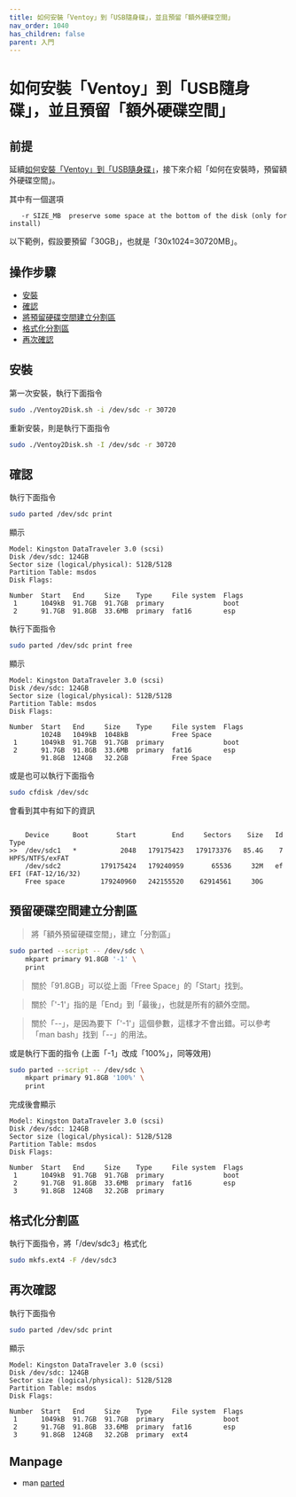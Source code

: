 ```yaml
---
title: 如何安裝「Ventoy」到「USB隨身碟」，並且預留「額外硬碟空間」
nav_order: 1040
has_children: false
parent: 入門
---
```



# 如何安裝「Ventoy」到「USB隨身碟」，並且預留「額外硬碟空間」


## 前提

延續[如何安裝「Ventoy」到「USB隨身碟」](https://samwhelp.github.io/note-about-ventoy/read/start/install.html)，接下來介紹「如何在安裝時，預留額外硬碟空間」。

其中有一個選項

```
   -r SIZE_MB  preserve some space at the bottom of the disk (only for install)
```

以下範例，假設要預留「30GB」，也就是「30x1024=30720MB」。


## 操作步驟

* [安裝](#安裝)
* [確認](#確認)
* [將預留硬碟空間建立分割區](#將預留硬碟空間建立分割區)
* [格式化分割區](#格式化分割區)
* [再次確認](#再次確認)


## 安裝

第一次安裝，執行下面指令

``` sh
sudo ./Ventoy2Disk.sh -i /dev/sdc -r 30720
```


重新安裝，則是執行下面指令

``` sh
sudo ./Ventoy2Disk.sh -I /dev/sdc -r 30720
```


## 確認

執行下面指令

``` sh
sudo parted /dev/sdc print
```

顯示

```
Model: Kingston DataTraveler 3.0 (scsi)
Disk /dev/sdc: 124GB
Sector size (logical/physical): 512B/512B
Partition Table: msdos
Disk Flags:

Number  Start   End     Size    Type     File system  Flags
 1      1049kB  91.7GB  91.7GB  primary               boot
 2      91.7GB  91.8GB  33.6MB  primary  fat16        esp
```

執行下面指令

``` sh
sudo parted /dev/sdc print free
```

顯示

```
Model: Kingston DataTraveler 3.0 (scsi)
Disk /dev/sdc: 124GB
Sector size (logical/physical): 512B/512B
Partition Table: msdos
Disk Flags:

Number  Start   End     Size    Type     File system  Flags
        1024B   1049kB  1048kB           Free Space
 1      1049kB  91.7GB  91.7GB  primary               boot
 2      91.7GB  91.8GB  33.6MB  primary  fat16        esp
        91.8GB  124GB   32.2GB           Free Space

```

或是也可以執行下面指令

``` sh
sudo cfdisk /dev/sdc
```

會看到其中有如下的資訊

```

    Device      Boot       Start         End     Sectors    Size   Id Type
>>  /dev/sdc1   *           2048   179175423   179173376   85.4G    7 HPFS/NTFS/exFAT
    /dev/sdc2          179175424   179240959       65536     32M   ef EFI (FAT-12/16/32)
    Free space         179240960   242155520    62914561     30G

```

## 預留硬碟空間建立分割區

> 將「額外預留硬碟空間」，建立「分割區」

``` sh
sudo parted --script -- /dev/sdc \
    mkpart primary 91.8GB '-1' \
    print
```

> 關於「91.8GB」可以從上面「Free Space」的「Start」找到。

> 關於「'-1'」指的是「End」到「最後」，也就是所有的額外空間。

> 關於「--」，是因為要下「'-1'」這個參數，這樣才不會出錯。可以參考「man bash」找到「--」的用法。


或是執行下面的指令 (上面「-1」改成「100%」，同等效用)

``` sh
sudo parted --script -- /dev/sdc \
    mkpart primary 91.8GB '100%' \
    print
```

完成後會顯示

```
Model: Kingston DataTraveler 3.0 (scsi)
Disk /dev/sdc: 124GB
Sector size (logical/physical): 512B/512B
Partition Table: msdos
Disk Flags:

Number  Start   End     Size    Type     File system  Flags
 1      1049kB  91.7GB  91.7GB  primary               boot
 2      91.7GB  91.8GB  33.6MB  primary  fat16        esp
 3      91.8GB  124GB   32.2GB  primary
```


## 格式化分割區

執行下面指令，將「/dev/sdc3」格式化

``` sh
sudo mkfs.ext4 -F /dev/sdc3
```


## 再次確認

執行下面指令

``` sh
sudo parted /dev/sdc print
```

顯示

```
Model: Kingston DataTraveler 3.0 (scsi)
Disk /dev/sdc: 124GB
Sector size (logical/physical): 512B/512B
Partition Table: msdos
Disk Flags:

Number  Start   End     Size    Type     File system  Flags
 1      1049kB  91.7GB  91.7GB  primary               boot
 2      91.7GB  91.8GB  33.6MB  primary  fat16        esp
 3      91.8GB  124GB   32.2GB  primary  ext4

```



## Manpage

* man [parted](https://man.archlinux.org/man/parted.8.en)
